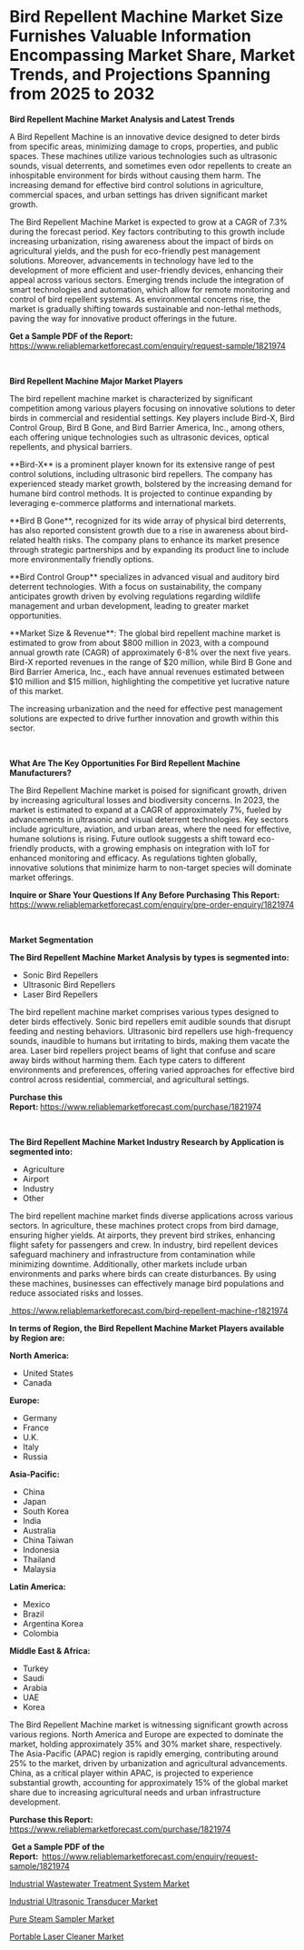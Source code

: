 <p><h1>Bird Repellent Machine Market Size Furnishes Valuable Information Encompassing Market Share, Market Trends, and Projections Spanning from 2025 to 2032</h1></p><p><strong>Bird Repellent Machine Market Analysis and Latest Trends</strong></p>
<p><p>A Bird Repellent Machine is an innovative device designed to deter birds from specific areas, minimizing damage to crops, properties, and public spaces. These machines utilize various technologies such as ultrasonic sounds, visual deterrents, and sometimes even odor repellents to create an inhospitable environment for birds without causing them harm. The increasing demand for effective bird control solutions in agriculture, commercial spaces, and urban settings has driven significant market growth.</p><p>The Bird Repellent Machine Market is expected to grow at a CAGR of 7.3% during the forecast period. Key factors contributing to this growth include increasing urbanization, rising awareness about the impact of birds on agricultural yields, and the push for eco-friendly pest management solutions. Moreover, advancements in technology have led to the development of more efficient and user-friendly devices, enhancing their appeal across various sectors. Emerging trends include the integration of smart technologies and automation, which allow for remote monitoring and control of bird repellent systems. As environmental concerns rise, the market is gradually shifting towards sustainable and non-lethal methods, paving the way for innovative product offerings in the future.</p></p>
<p><strong>Get a Sample PDF of the Report:&nbsp;</strong> <a href="https://www.reliablemarketforecast.com/enquiry/request-sample/1821974?utm_campaign=950&utm_medium=2&utm_source=Github&utm_content=ia&utm_term=18022025&utm_id=bird-repellent-machine">https://www.reliablemarketforecast.com/enquiry/request-sample/1821974</a></p>
<p>&nbsp;</p>
<p><strong>Bird Repellent Machine Major Market Players</strong></p>
<p><p>The bird repellent machine market is characterized by significant competition among various players focusing on innovative solutions to deter birds in commercial and residential settings. Key players include Bird-X, Bird Control Group, Bird B Gone, and Bird Barrier America, Inc., among others, each offering unique technologies such as ultrasonic devices, optical repellents, and physical barriers.</p><p>**Bird-X** is a prominent player known for its extensive range of pest control solutions, including ultrasonic bird repellers. The company has experienced steady market growth, bolstered by the increasing demand for humane bird control methods. It is projected to continue expanding by leveraging e-commerce platforms and international markets.</p><p>**Bird B Gone**, recognized for its wide array of physical bird deterrents, has also reported consistent growth due to a rise in awareness about bird-related health risks. The company plans to enhance its market presence through strategic partnerships and by expanding its product line to include more environmentally friendly options.</p><p>**Bird Control Group** specializes in advanced visual and auditory bird deterrent technologies. With a focus on sustainability, the company anticipates growth driven by evolving regulations regarding wildlife management and urban development, leading to greater market opportunities.</p><p>**Market Size & Revenue**: The global bird repellent machine market is estimated to grow from about $800 million in 2023, with a compound annual growth rate (CAGR) of approximately 6-8% over the next five years. Bird-X reported revenues in the range of $20 million, while Bird B Gone and Bird Barrier America, Inc., each have annual revenues estimated between $10 million and $15 million, highlighting the competitive yet lucrative nature of this market.</p><p>The increasing urbanization and the need for effective pest management solutions are expected to drive further innovation and growth within this sector.</p></p>
<p>&nbsp;</p>
<p><strong>What Are The Key Opportunities For Bird Repellent Machine Manufacturers?</strong></p>
<p><p>The Bird Repellent Machine market is poised for significant growth, driven by increasing agricultural losses and biodiversity concerns. In 2023, the market is estimated to expand at a CAGR of approximately 7%, fueled by advancements in ultrasonic and visual deterrent technologies. Key sectors include agriculture, aviation, and urban areas, where the need for effective, humane solutions is rising. Future outlook suggests a shift toward eco-friendly products, with a growing emphasis on integration with IoT for enhanced monitoring and efficacy. As regulations tighten globally, innovative solutions that minimize harm to non-target species will dominate market offerings.</p></p>
<p><strong>Inquire or Share Your Questions If Any Before Purchasing This Report:</strong> <a href="https://www.reliablemarketforecast.com/enquiry/pre-order-enquiry/1821974?utm_campaign=950&utm_medium=2&utm_source=Github&utm_content=ia&utm_term=18022025&utm_id=bird-repellent-machine">https://www.reliablemarketforecast.com/enquiry/pre-order-enquiry/1821974</a></p>
<p>&nbsp;</p>
<p><strong>Market Segmentation</strong></p>
<p><strong>The Bird Repellent Machine Market Analysis by types is segmented into:</strong></p>
<p><ul><li>Sonic Bird Repellers</li><li>Ultrasonic Bird Repellers</li><li>Laser Bird Repellers</li></ul></p>
<p><p>The bird repellent machine market comprises various types designed to deter birds effectively. Sonic bird repellers emit audible sounds that disrupt feeding and nesting behaviors. Ultrasonic bird repellers use high-frequency sounds, inaudible to humans but irritating to birds, making them vacate the area. Laser bird repellers project beams of light that confuse and scare away birds without harming them. Each type caters to different environments and preferences, offering varied approaches for effective bird control across residential, commercial, and agricultural settings.</p></p>
<p><strong>Purchase this Report:&nbsp;</strong><a href="https://www.reliablemarketforecast.com/purchase/1821974?utm_campaign=950&utm_medium=2&utm_source=Github&utm_content=ia&utm_term=18022025&utm_id=bird-repellent-machine">https://www.reliablemarketforecast.com/purchase/1821974</a></p>
<p>&nbsp;</p>
<p><strong>The Bird Repellent Machine Market Industry Research by Application is segmented into:</strong></p>
<p><ul><li>Agriculture</li><li>Airport</li><li>Industry</li><li>Other</li></ul></p>
<p><p>The bird repellent machine market finds diverse applications across various sectors. In agriculture, these machines protect crops from bird damage, ensuring higher yields. At airports, they prevent bird strikes, enhancing flight safety for passengers and crew. In industry, bird repellent devices safeguard machinery and infrastructure from contamination while minimizing downtime. Additionally, other markets include urban environments and parks where birds can create disturbances. By using these machines, businesses can effectively manage bird populations and reduce associated risks and losses.</p></p>
<p><a href="https://www.reliablemarketforecast.com/bird-repellent-machine-r1821974?utm_campaign=950&utm_medium=2&utm_source=Github&utm_content=ia&utm_term=18022025&utm_id=bird-repellent-machine">&nbsp;https://www.reliablemarketforecast.com/bird-repellent-machine-r1821974</a></p>
<p><strong>In terms of Region, the Bird Repellent Machine Market Players available by Region are:</strong></p>
<p>
    <p> <strong> North America: </strong>
        <ul>
            <li>United States</li>
            <li>Canada</li>
        </ul>
        </p> 
    <p> <strong> Europe: </strong>
        <ul>
            <li>Germany</li>
            <li>France</li>
            <li>U.K.</li>
            <li>Italy</li>
            <li>Russia</li>
        </ul>
        </p> 
    <p> <strong> Asia-Pacific: </strong>
        <ul>
            <li>China</li>
            <li>Japan</li>
            <li>South Korea</li>
            <li>India</li>
            <li>Australia</li>
            <li>China Taiwan</li>
            <li>Indonesia</li>
            <li>Thailand</li>
            <li>Malaysia</li>
        </ul>
        </p> 
    <p> <strong> Latin America: </strong>
        <ul>
            <li>Mexico</li>
            <li>Brazil</li>
            <li>Argentina Korea</li>
            <li>Colombia</li>
        </ul>
        </p> 
    <p> <strong> Middle East & Africa: </strong>
        <ul>
            <li>Turkey</li>
            <li>Saudi</li>
            <li>Arabia</li>
            <li>UAE</li>
            <li>Korea</li>
        </ul>
    </p>
    </p>
<p><p>The Bird Repellent Machine market is witnessing significant growth across various regions. North America and Europe are expected to dominate the market, holding approximately 35% and 30% market share, respectively. The Asia-Pacific (APAC) region is rapidly emerging, contributing around 25% to the market, driven by urbanization and agricultural advancements. China, as a critical player within APAC, is projected to experience substantial growth, accounting for approximately 15% of the global market share due to increasing agricultural needs and urban infrastructure development.</p></p>
<p><strong>Purchase this Report: </strong><a href="https://www.reliablemarketforecast.com/purchase/1821974?utm_campaign=950&utm_medium=2&utm_source=Github&utm_content=ia&utm_term=18022025&utm_id=bird-repellent-machine">https://www.reliablemarketforecast.com/purchase/1821974</a></p>
<p>&nbsp;<strong>Get a Sample PDF of the Report:&nbsp;&nbsp;</strong><a href="https://www.reliablemarketforecast.com/enquiry/request-sample/1821974?utm_campaign=950&utm_medium=2&utm_source=Github&utm_content=ia&utm_term=18022025&utm_id=bird-repellent-machine">https://www.reliablemarketforecast.com/enquiry/request-sample/1821974</a></p>
<p><strong></strong></p>
<p><p><a href="https://github.com/zsibaqalia/Market-Research-Report-List-1/blob/main/industrial-wastewater-treatment-system-market.md?utm_campaign=950&utm_medium=2&utm_source=Github&utm_content=ia&utm_term=18022025&utm_id=bird-repellent-machine">Industrial Wastewater Treatment System Market</a></p><p><a href="https://github.com/castoriffic/Market-Research-Report-List-5/blob/main/industrial-ultrasonic-transducer-market.md?utm_campaign=950&utm_medium=2&utm_source=Github&utm_content=ia&utm_term=18022025&utm_id=bird-repellent-machine">Industrial Ultrasonic Transducer Market</a></p><p><a href="https://github.com/palenjeppecd/Market-Research-Report-List-1/blob/main/pure-steam-sampler-market.md?utm_campaign=950&utm_medium=2&utm_source=Github&utm_content=ia&utm_term=18022025&utm_id=bird-repellent-machine">Pure Steam Sampler Market</a></p><p><a href="https://github.com/kovasovitzzg/Market-Research-Report-List-1/blob/main/portable-laser-cleaner-market.md?utm_campaign=950&utm_medium=2&utm_source=Github&utm_content=ia&utm_term=18022025&utm_id=bird-repellent-machine">Portable Laser Cleaner Market</a></p></p>